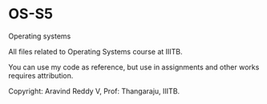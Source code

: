 # OS-S5
Operating systems

All files related to Operating Systems course at IIITB.

You can use my code as reference, but use in assignments and other works requires attribution.

Copyright: Aravind Reddy V, Prof: Thangaraju, IIITB.
